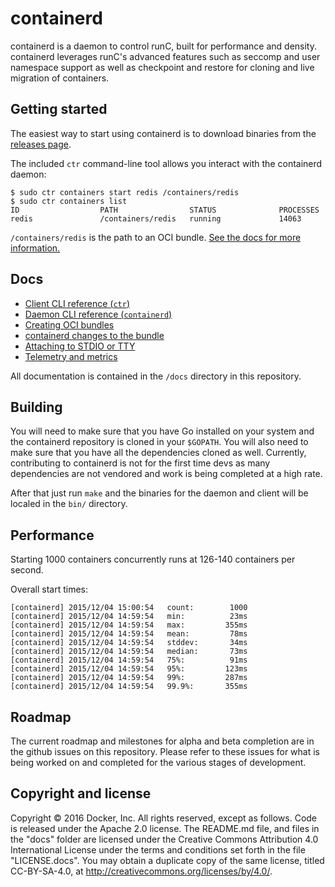 # containerd

containerd is a daemon to control runC, built for performance and density. 
containerd leverages runC's advanced features such as seccomp and user namespace support as well
as checkpoint and restore for cloning and live migration of containers.

## Getting started

The easiest way to start using containerd is to download binaries from the [releases page](https://github.com/containerd/containerd/releases).

The included `ctr` command-line tool allows you interact with the containerd daemon:

```
$ sudo ctr containers start redis /containers/redis
$ sudo ctr containers list
ID                  PATH                STATUS              PROCESSES
redis               /containers/redis   running             14063
```

`/containers/redis` is the path to an OCI bundle. [See the docs for more information.](docs/bundle.md)

## Docs

 * [Client CLI reference (`ctr`)](docs/cli.md)
 * [Daemon CLI reference (`containerd`)](docs/daemon.md)
 * [Creating OCI bundles](docs/bundle.md)
 * [containerd changes to the bundle](docs/bundle-changes.md)
 * [Attaching to STDIO or TTY](docs/attach.md)
 * [Telemetry and metrics](docs/telemetry.md)

All documentation is contained in the `/docs` directory in this repository.

## Building

You will need to make sure that you have Go installed on your system and the containerd repository is cloned
in your `$GOPATH`.  You will also need to make sure that you have all the dependencies cloned as well.
Currently, contributing to containerd is not for the first time devs as many dependencies are not vendored and 
work is being completed at a high rate.  

After that just run `make` and the binaries for the daemon and client will be localed in the `bin/` directory.

## Performance

Starting 1000 containers concurrently runs at 126-140 containers per second.

Overall start times:

```
[containerd] 2015/12/04 15:00:54   count:        1000
[containerd] 2015/12/04 14:59:54   min:          23ms
[containerd] 2015/12/04 14:59:54   max:         355ms
[containerd] 2015/12/04 14:59:54   mean:         78ms
[containerd] 2015/12/04 14:59:54   stddev:       34ms
[containerd] 2015/12/04 14:59:54   median:       73ms
[containerd] 2015/12/04 14:59:54   75%:          91ms
[containerd] 2015/12/04 14:59:54   95%:         123ms
[containerd] 2015/12/04 14:59:54   99%:         287ms
[containerd] 2015/12/04 14:59:54   99.9%:       355ms
```

## Roadmap

The current roadmap and milestones for alpha and beta completion are in the github issues on this repository.  Please refer to these issues for what is being worked on and completed for the various stages of development.

## Copyright and license

Copyright © 2016 Docker, Inc. All rights reserved, except as follows. Code
is released under the Apache 2.0 license. The README.md file, and files in the
"docs" folder are licensed under the Creative Commons Attribution 4.0
International License under the terms and conditions set forth in the file
"LICENSE.docs". You may obtain a duplicate copy of the same license, titled
CC-BY-SA-4.0, at http://creativecommons.org/licenses/by/4.0/.

